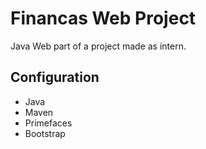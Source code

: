 # Financas Web  Project 
Java Web part of a project made as intern.

## Configuration
 - Java
 - Maven
 - Primefaces
 - Bootstrap
